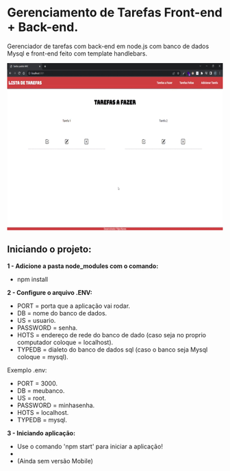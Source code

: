 # Gerenciamento de Tarefas Front-end + Back-end.
 Gerenciador de tarefas com back-end em node.js com banco de dados Mysql e front-end feito com template handlebars.

 ![Imagem do projeto funcionando](./img.gif)
 
## Iniciando o projeto:

**1 - Adicione a pasta node_modules com o comando:**
- npm install

**2 - Configure o arquivo .ENV:**

- PORT = porta que a aplicação vai rodar.
- DB = nome do banco de dados.
- US = usuario.
- PASSWORD = senha.
- HOTS = endereço de rede do banco de dado (caso seja no proprio computador coloque = localhost).
- TYPEDB = dialeto do banco de dados sql (caso o banco seja Mysql coloque = mysql).

Exemplo .env:
- PORT = 3000.
- DB = meubanco.
- US = root.
- PASSWORD = minhasenha.
- HOTS = localhost.
- TYPEDB = mysql.

**3 - Iniciando aplicação:**
- Use o comando 'npm start' para iniciar a aplicação!
- 
- (Ainda sem versão Mobile)
